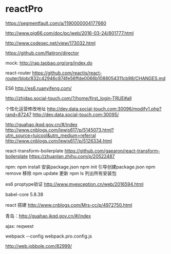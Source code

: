 # reactPro

https://segmentfault.com/a/1190000004177660

http://www.pig66.com/doc/pc/web/2016-03-24/801777.html

http://www.codesec.net/view/173032.html

https://github.com/flatiron/director

mock:
http://rap.taobao.org/org/index.do

react-router
https://github.com/reactjs/react-router/blob/832c42946c874fe56ffde0066b1088054311cb98/CHANGES.md

ES6
http://es6.ruanyifeng.com/

http://zhidao.social-touch.com/?/home/first_login-TRUE#all

个性化运营修改地址
http://dev.data.social-touch.com:30096/modify1.php?rand=87247
http://dev.data.social-touch.com:30095/

http://guahao.jkqd.gov.cn/#/index
http://www.cnblogs.com/lewis617/p/5145073.html?utm_source=tuicool&utm_medium=referral
http://www.cnblogs.com/lewis617/p/5126334.html

react-transform-boilerplate
https://github.com/gaearon/react-transform-boilerplate
https://zhuanlan.zhihu.com/p/20522487


npm:
npm install 安装package.json
npm init 引导创建package.json
npm remove 移除
npm update 更新
npm ls 列出所有安装包

es6 proptype验证
http://www.myexception.cn/web/2016594.html

babel-core 5.8.38

react 搭建 http://www.cnblogs.com/Mrs-cc/p/4972750.html

青岛：http://guahao.jkqd.gov.cn/#/index

ajax: reqwest

webpack --config webpack.pro.config.js

http://web.jobbole.com/82999/

